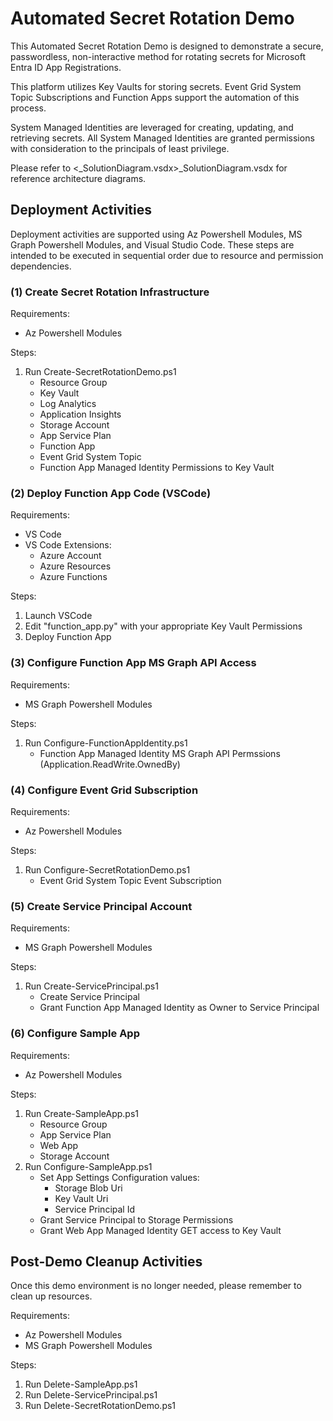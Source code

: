 # Automated Secret Rotation Demo
This Automated Secret Rotation Demo is designed to demonstrate a secure, 
passwordless, non-interactive method for rotating secrets for Microsoft 
Entra ID App Registrations. 

This platform utilizes Key Vaults for storing secrets. Event Grid System
Topic Subscriptions and Function Apps support the automation of this
process.

System Managed Identities are leveraged for creating, updating, and
retrieving secrets. All System Managed Identities are granted permissions
with consideration to the principals of least privilege.  

Please refer to <_SolutionDiagram.vsdx>_SolutionDiagram.vsdx for reference
architecture diagrams.

## Deployment Activities
Deployment activities are supported using Az Powershell Modules, MS Graph 
Powershell Modules, and Visual Studio Code.  These steps are intended to
be executed in sequential order due to resource and permission dependencies.

### (1) Create Secret Rotation Infrastructure
Requirements:
- Az Powershell Modules

Steps:
1. Run Create-SecretRotationDemo.ps1
    - Resource Group
    - Key Vault
    - Log Analytics
    - Application Insights
    - Storage Account
    - App Service Plan
    - Function App
    - Event Grid System Topic
    - Function App Managed Identity Permissions to Key Vault

### (2) Deploy Function App Code (VSCode)
Requirements:
- VS Code
- VS Code Extensions:
    - Azure Account
    - Azure Resources
    - Azure Functions

Steps:
1. Launch VSCode
2. Edit "function_app.py" with your appropriate Key Vault Permissions
3. Deploy Function App

### (3) Configure Function App MS Graph API Access
Requirements:
- MS Graph Powershell Modules

Steps:
1. Run Configure-FunctionAppIdentity.ps1
    - Function App Managed Identity MS Graph API Permssions (Application.ReadWrite.OwnedBy)

### (4) Configure Event Grid Subscription
Requirements:
- Az Powershell Modules

Steps:
1. Run Configure-SecretRotationDemo.ps1
    - Event Grid System Topic Event Subscription

### (5) Create Service Principal Account
Requirements:
- MS Graph Powershell Modules

Steps:
1. Run Create-ServicePrincipal.ps1
    - Create Service Principal
    - Grant Function App Managed Identity as Owner to Service Principal

### (6) Configure Sample App
Requirements:
- Az Powershell Modules

Steps:
1. Run Create-SampleApp.ps1
    - Resource Group
    - App Service Plan
    - Web App
    - Storage Account
2. Run Configure-SampleApp.ps1
    - Set App Settings Configuration values:
        - Storage Blob Uri
        - Key Vault Uri
        - Service Principal Id
    - Grant Service Principal to Storage Permissions
    - Grant Web App Managed Identity GET access to Key Vault

## Post-Demo Cleanup Activities
Once this demo environment is no longer needed, please remember to clean up resources.

Requirements:
- Az Powershell Modules
- MS Graph Powershell Modules

Steps:
1. Run Delete-SampleApp.ps1
2. Run Delete-ServicePrincipal.ps1
3. Run Delete-SecretRotationDemo.ps1